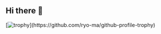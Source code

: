 ## Hi there 👋
[![trophy](https://github-profile-trophy.vercel.app/?username=FlorijanDem&rank=-?)](https://github.com/ryo-ma/github-profile-trophy)
<!--
**FlorijanDem/FlorijanDem** is a ✨ _special_ ✨ repository because its `README.md` (this file) appears on your GitHub profile.

Here are some ideas to get you started:

- 🔭 I’m currently working on ...
- 🌱 I’m currently learning ...
- 👯 I’m looking to collaborate on ...
- 🤔 I’m looking for help with ...
- 💬 Ask me about ...
- 📫 How to reach me: ...
- 😄 Pronouns: ...
- ⚡ Fun fact: ...
-->
